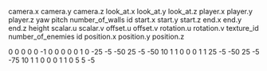 camera.x camera.y camera.z look_at.x look_at.y look_at.z
player.x player.y player.z yaw pitch
number_of_walls
id start.x start.y start.z end.x end.y end.z height scalar.u scalar.v offset.u offset.v rotation.u rotation.v texture_id
number_of_enemies
id position.x position.y position.z

0 0 0 0 0 -1
0 0 0 0 0
1
0 -25 -5 -50 25 -5 -50 10 1 1 0 0 0 1
1 25 -5 -50 25 -5 -75 10 1 1 0 0 0 1
1
0 5 5 -5